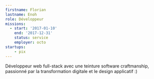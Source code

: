 ```yaml
---
firstname: Florian
lastname: Enoh
role: Développeur
missions:
  - start: '2017-01-10'
    end: '2017-12-31'
    status: service
    employer: octo
startups:
    - pix
---
```


Développeur web full-stack avec une teinture software craftmanship, passionné par la transformation digitale et le design applicatif :)
